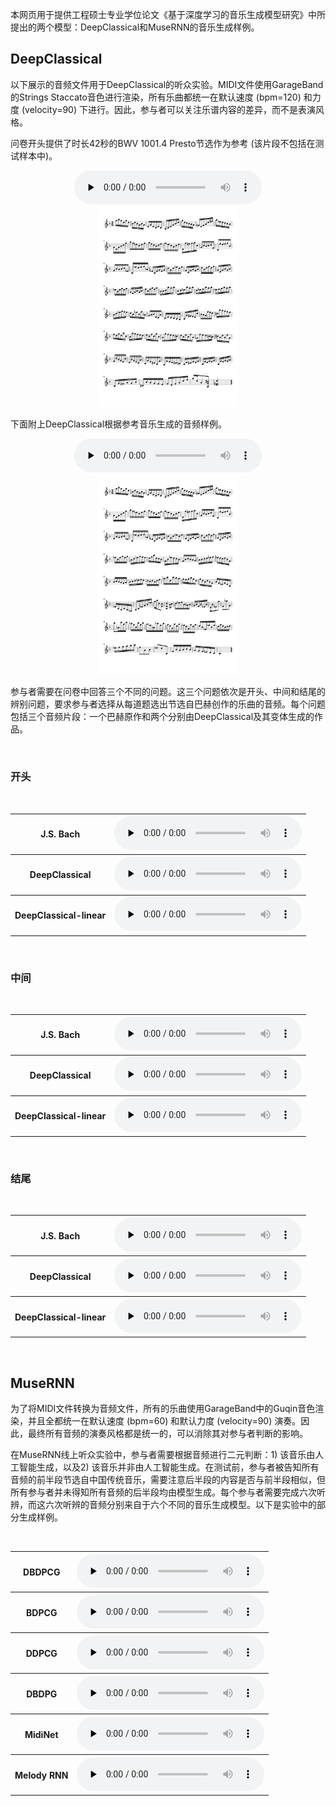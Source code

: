 本网页用于提供工程硕士专业学位论文《基于深度学习的音乐生成模型研究》中所提出的两个模型：DeepClassical和MuseRNN的音乐生成样例。

## DeepClassical

以下展示的音频文件用于DeepClassical的听众实验。MIDI文件使用GarageBand的Strings Staccato音色进行渲染，所有乐曲都统一在默认速度 (bpm=120) 和力度 (velocity=90) 下进行。因此，参与者可以关注乐谱内容的差异，而不是表演风格。

问卷开头提供了时长42秒的BWV 1001.4 Presto节选作为参考 (该片段不包括在测试样本中)。

<div align=center>
    <audio id="audio" controls="" preload="none">
    <source id="mp3" src="Re_Bach.mp3">
    </audio>
</div>

<div align=center>
    <img src="Bach-1.png" width="45%">
</div>

下面附上DeepClassical根据参考音乐生成的音频样例。

<div align=center>
    <audio id="audio" controls="" preload="none">
    <source id="mp3" src="Re_DC.mp3">
    </audio>
</div>

<div align=center>
    <img src="DeepClassical-1.png" width="45%">
</div>

参与者需要在问卷中回答三个不同的问题。这三个问题依次是开头、中间和结尾的辨别问题，要求参与者选择从每道题选出节选自巴赫创作的乐曲的音频。每个问题包括三个音频片段：一个巴赫原作和两个分别由DeepClassical及其变体生成的作品。

<br>

### 开头

<br>

<div align=center>
<table>
    <tr>
        <th>J.S. Bach</th>
        <th><audio id="audio" controls="" preload="none">
            <source id="mp3" src="Q1_Bach.mp3">
            </audio></th>
    </tr>
    <tr>
        <th>DeepClassical</th>
        <th><audio id="audio" controls="" preload="none">
            <source id="mp3" src="Q1_DC.mp3">
            </audio></th>
    </tr>
    <tr>
        <th>DeepClassical-linear</th>
        <th><audio id="audio" controls="" preload="none">
            <source id="mp3" src="Q1_DCL.mp3">
            </audio></th>
    </tr>
</table>
</div>

<br> 
  
### 中间

<br>

<div align=center>
<table>
    <tr>
        <th>J.S. Bach</th>
        <th><audio id="audio" controls="" preload="none">
            <source id="mp3" src="Q2_Bach.mp3">
            </audio></th>
    </tr>
    <tr>
        <th>DeepClassical</th>
        <th><audio id="audio" controls="" preload="none">
            <source id="mp3" src="Q2_DC.mp3">
            </audio></th>
    </tr>
    <tr>
        <th>DeepClassical-linear</th>
        <th><audio id="audio" controls="" preload="none">
            <source id="mp3" src="Q2_DCL.mp3">
            </audio></th>
    </tr>
</table>
</div>

<br>
  
### 结尾

<br>

<div align=center>
<table>
    <tr>
        <th>J.S. Bach</th>
        <th><audio id="audio" controls="" preload="none">
            <source id="mp3" src="Q3_Bach.mp3">
            </audio></th>
    </tr>
    <tr>
        <th>DeepClassical</th>
        <th><audio id="audio" controls="" preload="none">
            <source id="mp3" src="Q3_DC.mp3">
            </audio></th>
    </tr>
    <tr>
        <th>DeepClassical-linear</th>
        <th><audio id="audio" controls="" preload="none">
            <source id="mp3" src="Q3_DCL.mp3">
            </audio></th>
    </tr>
</table>
</div>

<br>

## MuseRNN

为了将MIDI文件转换为音频文件，所有的乐曲使用GarageBand中的Guqin音色渲染，并且全都统一在默认速度 (bpm=60) 和默认力度 (velocity=90) 演奏。因此，最终所有音频的演奏风格都是统一的，可以消除其对参与者判断的影响。

在MuseRNN线上听众实验中，参与者需要根据音频进行二元判断：1) 该音乐由人工智能生成，以及2) 该音乐并非由人工智能生成。在测试前，参与者被告知所有音频的前半段节选自中国传统音乐，需要注意后半段的内容是否与前半段相似，但所有参与者并未得知所有音频的后半段均由模型生成。每个参与者需要完成六次听辨，而这六次听辨的音频分别来自于六个不同的音乐生成模型。以下是实验中的部分生成样例。

<br>

<div align=center>
<table>
    <tr>
        <th>DBDPCG</th>
        <th><audio id="audio" controls="" preload="none">
            <source id="mp3" src="DBDPCG.mp3">
            </audio></th>
    </tr>
    <tr>
        <th>BDPCG</th>
        <th><audio id="audio" controls="" preload="none">
            <source id="mp3" src="BDPCG.mp3">
            </audio></th>
    </tr>
    <tr>
        <th>DDPCG</th>
        <th><audio id="audio" controls="" preload="none">
            <source id="mp3" src="DDPCG.mp3">
            </audio></th>
    </tr>
    <tr>
        <th>DBDPG</th>
        <th><audio id="audio" controls="" preload="none">
            <source id="mp3" src="DBDPG.mp3">
            </audio></th>
    </tr>
    <tr>
        <th>MidiNet</th>
        <th><audio id="audio" controls="" preload="none">
            <source id="mp3" src="MidiNet.mp3">
            </audio></th>
    </tr>
    <tr>
        <th>Melody RNN</th>
        <th><audio id="audio" controls="" preload="none">
            <source id="mp3" src="MelodyRNN.mp3">
            </audio></th>
    </tr>
</table>
</div>
